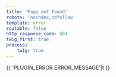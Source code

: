 ```yaml
---
title: 'Page not Found'
robots: 'noindex,nofollow'
template: error
routable: false
http_response_code: 404
twig_first: true
process:
    twig: true
---
```


{{ 'PLUGIN_ERROR.ERROR_MESSAGE'|t }}